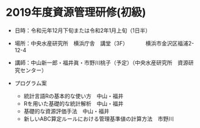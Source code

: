 # 2019年度資源管理研修(初級)

- 日時：令和元年12月下旬または令和2年1月上旬（1日半）
- 場所：中央水産研究所　横浜庁舎　講堂（3F）
　　　横浜市金沢区福浦2-12-4
- 講師：中山新一郎・福井眞・市野川桃子（予定）（中央水産研究所　資源研究センター）

- プログラム案
   - 統計言語Rの基本的な使い方　中山・福井
   - Rを用いた基礎的な統計解析　中山・福井	
   - 基礎的な資源評価手法　中山・福井	
   - 新しいABC算定ルールにおける管理基準値の計算方法　市野川
